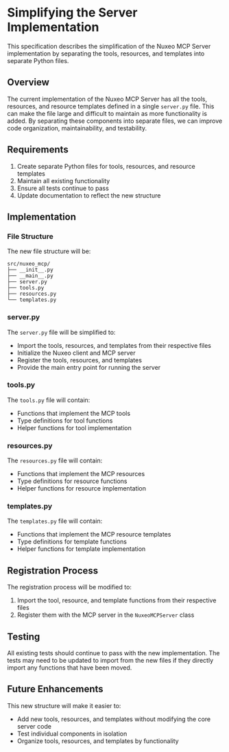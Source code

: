 # Simplifying the Server Implementation

This specification describes the simplification of the Nuxeo MCP Server implementation by separating the tools, resources, and templates into separate Python files.

## Overview

The current implementation of the Nuxeo MCP Server has all the tools, resources, and resource templates defined in a single `server.py` file. This can make the file large and difficult to maintain as more functionality is added. By separating these components into separate files, we can improve code organization, maintainability, and testability.

## Requirements

1. Create separate Python files for tools, resources, and resource templates
2. Maintain all existing functionality
3. Ensure all tests continue to pass
4. Update documentation to reflect the new structure

## Implementation

### File Structure

The new file structure will be:

```
src/nuxeo_mcp/
├── __init__.py
├── __main__.py
├── server.py
├── tools.py
├── resources.py
└── templates.py
```

### server.py

The `server.py` file will be simplified to:

- Import the tools, resources, and templates from their respective files
- Initialize the Nuxeo client and MCP server
- Register the tools, resources, and templates
- Provide the main entry point for running the server

### tools.py

The `tools.py` file will contain:

- Functions that implement the MCP tools
- Type definitions for tool functions
- Helper functions for tool implementation

### resources.py

The `resources.py` file will contain:

- Functions that implement the MCP resources
- Type definitions for resource functions
- Helper functions for resource implementation

### templates.py

The `templates.py` file will contain:

- Functions that implement the MCP resource templates
- Type definitions for template functions
- Helper functions for template implementation

## Registration Process

The registration process will be modified to:

1. Import the tool, resource, and template functions from their respective files
2. Register them with the MCP server in the `NuxeoMCPServer` class

## Testing

All existing tests should continue to pass with the new implementation. The tests may need to be updated to import from the new files if they directly import any functions that have been moved.

## Future Enhancements

This new structure will make it easier to:

- Add new tools, resources, and templates without modifying the core server code
- Test individual components in isolation
- Organize tools, resources, and templates by functionality

